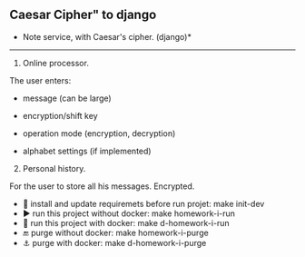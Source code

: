 **Caesar Cipher" to django**
---
* Note service, with Caesar's cipher. (django)*
---
1. Online processor.

The user enters:

- message (can be large)

- encryption/shift key

- operation mode (encryption, decryption)

- alphabet settings (if implemented)

2. Personal history.

For the user to store all his messages. Encrypted.


* :wrench: install and update requiremets before run projet: make init-dev
* :arrow_forward: run this project without docker: make homework-i-run
* :whale: run this project with docker: make d-homework-i-run
* :end: purge without docker: make homework-i-purge
* :anchor: purge with docker: make d-homework-i-purge


